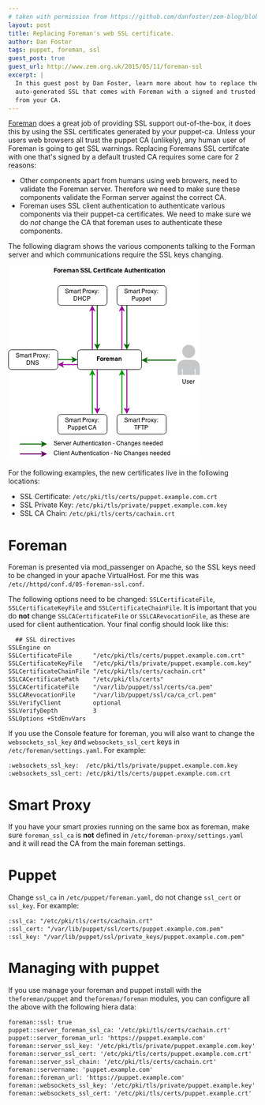```yaml
---
# taken with permission from https://github.com/danfoster/zem-blog/blob/master/_posts/2015-05-11-foreman-ssl.md
layout: post
title: Replacing Foreman's web SSL certificate.
author: Dan Foster
tags: puppet, foreman, ssl
guest_post: true
guest_url: http://www.zem.org.uk/2015/05/11/foreman-ssl
excerpt: |
  In this guest post by Dan Foster, learn more about how to replace the
  auto-generated SSL that comes with Foreman with a signed and trusted SSL cert
  from your CA.
---
```


[Foreman](http://theforeman.org/) does a great job of providing SSL support out-of-the-box, it does this by using the SSL certificates generated by your puppet-ca. Unless your users web browsers all trust the puppet CA (unlikely), any human user of Foreman is going to get SSL warnings. Replacing Foremans SSL certifcate with one that's signed by a default trusted CA requires some care for 2 reasons:

 * Other components apart from humans using web browers, need to validate the Foreman server. Therefore we need to make sure these components validate the Forman server against the correct CA.
 * Foreman uses SSL client authentication to authenticate various components via their puppet-ca certificates. We need to make sure we do *not* change the CA that foreman uses to authenticate these components.

The following diagram shows the various components talking to the Forman server and which communications require the SSL keys changing.

![Foreman SSL Communications](/static/images/blog_images/2015-foreman-ssl/foreman-puppet-ssl.png)

For the following examples, the new certificates live in the following locations:

 * SSL Certificate: `/etc/pki/tls/certs/puppet.example.com.crt`
 * SSL Private Key: `/etc/pki/tls/private/puppet.example.com.key`
 * SSL CA Chain:    `/etc/pki/tls/certs/cachain.crt`

Foreman
=======

Foreman is presented via mod_passenger on Apache, so the SSL keys need to be changed in your apache VirtualHost. For me this was `/etc//httpd/conf.d/05-foreman-ssl.conf`.

The following options need to be changed: `SSLCertificateFile`, `SSLCertificateKeyFile` and `SSLCertificateChainFile`.
It is important that you do **not** change `SSLCACertificateFile` or `SSLCARevocationFile`, as these are used for client authentication. Your final config should look like this:

```
  ## SSL directives
SSLEngine on
SSLCertificateFile      "/etc/pki/tls/certs/puppet.example.com.crt"
SSLCertificateKeyFile   "/etc/pki/tls/private/puppet.example.com.key"
SSLCertificateChainFile "/etc/pki/tls/certs/cachain.crt"
SSLCACertificatePath    "/etc/pki/tls/certs"
SSLCACertificateFile    "/var/lib/puppet/ssl/certs/ca.pem"
SSLCARevocationFile     "/var/lib/puppet/ssl/ca/ca_crl.pem"
SSLVerifyClient         optional
SSLVerifyDepth          3
SSLOptions +StdEnvVars
```

If you use the Console feature for foreman, you will also want to change the `websockets_ssl_key` and `websockets_ssl_cert` keys in `/etc/foreman/settings.yaml`. For example:

```
:websockets_ssl_key:  /etc/pki/tls/private/puppet.example.com.key
:websockets_ssl_cert: /etc/pki/tls/certs/puppet.example.com.crt
```

Smart Proxy
===========

If you have your smart proxies running on the same box as foreman, make sure
`foreman_ssl_ca` is **not** defined in `/etc/foreman-proxy/settings.yaml` and
it will read the CA from the main foreman settings.

Puppet
======

Change `ssl_ca` in `/etc/puppet/foreman.yaml`, do not change `ssl_cert` or `ssl_key`. For example:

```
:ssl_ca: "/etc/pki/tls/certs/cachain.crt"
:ssl_cert: "/var/lib/puppet/ssl/certs/puppet.example.com.pem"
:ssl_key: "/var/lib/puppet/ssl/private_keys/puppet.example.com.pem"
```

Managing with puppet
====================

If you use manage your foreman and puppet install with the `theforeman/puppet`
and `theforeman/foreman` modules, you can configure all the above with the
following hiera data:

```
foreman::ssl: true
puppet::server_foreman_ssl_ca: '/etc/pki/tls/certs/cachain.crt'
puppet::server_foreman_url: 'https://puppet.example.com'
foreman::server_ssl_key: '/etc/pki/tls/private/puppet.example.com.key'
foreman::server_ssl_cert: '/etc/pki/tls/certs/puppet.example.com.crt'
foreman::server_ssl_chain: '/etc/pki/tls/certs/cachain.crt'
foreman::servername: 'puppet.example.com'
foreman::foreman_url: 'https://puppet.example.com'
foreman::websockets_ssl_key: '/etc/pki/tls/private/puppet.example.key'
foreman::websockets_ssl_cert: '/etc/pki/tls/certs/puppet.example.crt'
```
